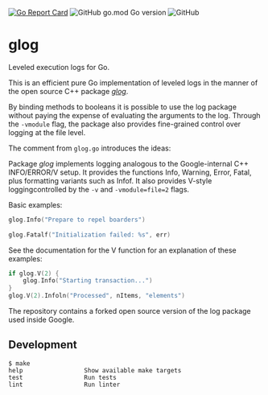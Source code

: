 [![Go Report Card](https://goreportcard.com/badge/github.com/golang/glog)](https://goreportcard.com/report/github.com/golang/glog)
![GitHub go.mod Go version](https://img.shields.io/github/go-mod/go-version/nginxinc/glog)
![GitHub](https://img.shields.io/github/license/nginxinc/glog)

# glog



Leveled execution logs for Go.

This is an efficient pure Go implementation of leveled logs in the
manner of the open source C++ package [_glog_](https://github.com/google/glog).

By binding methods to booleans it is possible to use the log package without paying the expense of evaluating the arguments to the log. Through the `-vmodule` flag, the package also provides fine-grained
control over logging at the file level.

The comment from `glog.go` introduces the ideas:

Package _glog_ implements logging analogous to the Google-internal C++ INFO/ERROR/V setup.  It provides the functions Info, Warning, Error, Fatal, plus formatting variants such as Infof. It also provides V-style loggingcontrolled by the `-v` and `-vmodule=file=2` flags.
	
Basic examples:

```go
glog.Info("Prepare to repel boarders")
	
glog.Fatalf("Initialization failed: %s", err)
```
	
See the documentation for the V function for an explanation of these examples:

```go
if glog.V(2) {
	glog.Info("Starting transaction...")
}
glog.V(2).Infoln("Processed", nItems, "elements")
```

The repository contains a forked open source version of the log package used inside Google.

## Development

```
$ make
help                 Show available make targets
test                 Run tests
lint                 Run linter
```
